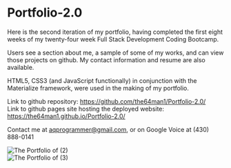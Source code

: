 # Portfolio-2.0

Here is the second iteration of my portfolio, having completed the first eight weeks of my twenty-four week Full Stack Development Coding Bootcamp.

Users see a section about me, a sample of some of my works, and can view those projects on github. My contact information and resume are also available.

HTML5, CSS3 (and JavaScript functionally) in conjunction with the Materialize framework, were used in the making of my portfolio.

Link to github repository: https://github.com/the64man1/Portfolio-2.0/<br>
Link to github pages site hosting the deployed website: https://the64man1.github.io/Portfolio-2.0/<br>

Contact me at aqprogrammer@gmail.com, or on Google Voice at (430) 888-0141

![The Portfolio of (2)](https://user-images.githubusercontent.com/74144055/123019111-73b8a280-d395-11eb-8bda-75d730d94c66.png)<br>
![The Portfolio of (3)](https://user-images.githubusercontent.com/74144055/123019190-9fd42380-d395-11eb-9426-be5e5676daa9.png)
